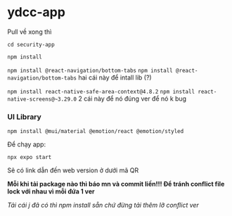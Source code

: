 # ydcc-app

Pull về xong thì

`cd security-app`

`npm install`

`npm install @react-navigation/bottom-tabs`
`npm install @react-navigation/bottom-tabs`
hai cái này để intall lib (?) 

`npm install react-native-safe-area-context@4.8.2`
`npm install react-native-screens@~3.29.0`
 2 cái này để nó đúng ver để nó k bug

 ### UI Library 
`npm install @mui/material @emotion/react @emotion/styled`


Để chạy app:

`npx expo start`

Sẽ có link dẫn đến web version ở dưới mã QR

**Mỗi khi tải package nào thì báo mn và commit liền!!! Để tránh conflict file lock với nhau vì mỗi đứa 1 ver**

*Tải cái j đã có thì npm install sẵn chứ đừng tải thêm lỡ conflict ver*
